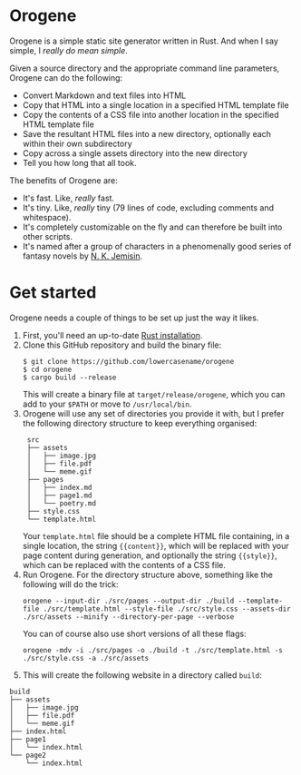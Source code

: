 # Orogene

Orogene is a simple static site generator written in Rust. And when I say simple, I _really do mean simple_.

Given a source directory and the appropriate command line parameters, Orogene can do the following:

- Convert Markdown and text files into HTML
- Copy that HTML into a single location in a specified HTML template file
- Copy the contents of a CSS file into another location in the specified HTML template file
- Save the resultant HTML files into a new directory, optionally each within their own subdirectory
- Copy across a single assets directory into the new directory
- Tell you how long that all took.

The benefits of Orogene are:

- It's fast. Like, _really_ fast.
- It's tiny. Like, _really_ tiny (79 lines of code, excluding comments and whitespace).
- It's completely customizable on the fly and can therefore be built into other scripts.
- It's named after a group of characters in a phenomenally good series of fantasy novels by [N. K. Jemisin](https://en.wikipedia.org/wiki/N._K._Jemisin).

# Get started

Orogene needs a couple of things to be set up just the way it likes.

1. First, you'll need an up-to-date [Rust installation](https://www.rust-lang.org/learn/get-started).
2. Clone this GitHub repository and build the binary file:
   ```
   $ git clone https://github.com/lowercasename/orogene
   $ cd orogene
   $ cargo build --release
   ```
   This will create a binary file at `target/release/orogene`, which you can add to your `$PATH` or move to `/usr/local/bin`.
3. Orogene will use any set of directories you provide it with, but I prefer the following directory structure to keep everything organised:
   ```
    src
    ├── assets
    │   ├── image.jpg
    │   ├── file.pdf
    │   └── meme.gif
    ├── pages
    │   ├── index.md
    │   ├── page1.md
    │   └── poetry.md
    ├── style.css
    └── template.html
   ```
   Your `template.html` file should be a complete HTML file containing, in a single location, the string `{{content}}`, which will be replaced with your page content during generation, and optionally the string `{{style}}`, which can be replaced with the contents of a CSS file.
4. Run Orogene. For the directory structure above, something like the following will do the trick:
   ```
   orogene --input-dir ./src/pages --output-dir ./build --template-file ./src/template.html --style-file ./src/style.css --assets-dir ./src/assets --minify --directory-per-page --verbose
   ```
   You can of course also use short versions of all these flags:
   ```
   orogene -mdv -i ./src/pages -o ./build -t ./src/template.html -s ./src/style.css -a ./src/assets
   ```
5. This will create the following website in a directory called `build`:
  ```
  build
  ├── assets
  │   ├── image.jpg
  │   ├── file.pdf
  │   └── meme.gif
  ├── index.html
  ├── page1
  │   └── index.html
  └── page2
      └── index.html
  ```
